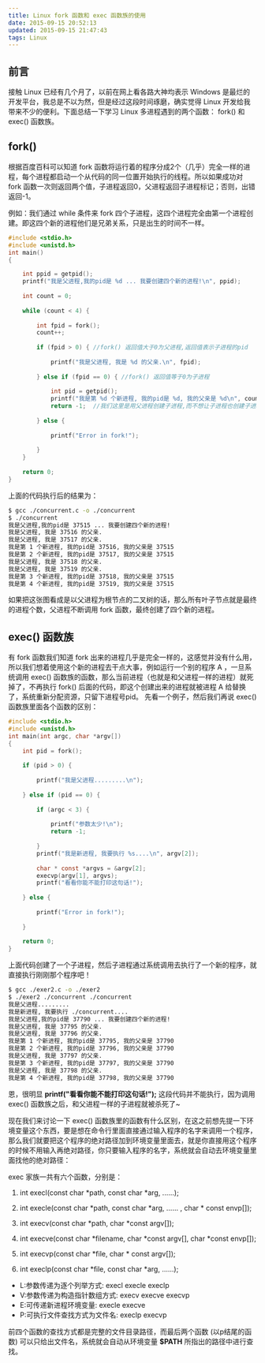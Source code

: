 ```yaml
---
title: Linux fork 函数和 exec 函数族的使用
date: 2015-09-15 20:52:13
updated: 2015-09-15 21:47:43
tags: Linux
---
```


## 前言

接触 Linux 已经有几个月了，以前在网上看各路大神均表示 Windows 是最烂的开发平台，我总是不以为然，但是经过这段时间琢磨，确实觉得 Linux 开发给我带来不少的便利。下面总结一下学习 Linux 多进程遇到的两个函数： fork() 和 exec() 函数族。

<!-- more -->

## fork()

   根据百度百科可以知道 fork 函数将运行着的程序分成2个（几乎）完全一样的进程，每个进程都启动一个从代码的同一位置开始执行的线程。所以如果成功对 fork 函数一次则返回两个值，子进程返回0，父进程返回子进程标记；否则，出错返回-1。

   例如：我们通过 while 条件来 fork 四个子进程，这四个进程完全由第一个进程创建。即这四个新的进程他们是兄弟关系，只是出生的时间不一样。

``` c
#include <stdio.h>
#include <unistd.h>
int main()
{

    int ppid = getpid();
    printf("我是父进程,我的pid是 %d ... 我要创建四个新的进程!\n", ppid);
    
    int count = 0;
    
    while (count < 4) {
    
        int fpid = fork();
        count++;
    
        if (fpid > 0) { //fork() 返回值大于0为父进程,返回值表示子进程的pid
        
            printf("我是父进程, 我是 %d 的父亲.\n", fpid);
        
        } else if (fpid == 0) { //fork() 返回值等于0为子进程
        
            int pid = getpid();
            printf("我是第 %d 个新进程, 我的pid是 %d, 我的父亲是 %d\n", count, pid, ppid);
            return -1;  //我们这里是用父进程创建子进程,而不想让子进程也创建子进程,所以return
        
        } else {
        
            printf("Error in fork!");
        
        }
    }
    
    return 0;
}	
```

上面的代码执行后的结果为：

``` bash
$ gcc ./concurrent.c -o ./concurrent
$ ./concurrent	
我是父进程,我的pid是 37515 ... 我要创建四个新的进程!
我是父进程, 我是 37516 的父亲.
我是父进程, 我是 37517 的父亲.
我是第 1 个新进程, 我的pid是 37516, 我的父亲是 37515
我是第 2 个新进程, 我的pid是 37517, 我的父亲是 37515
我是父进程, 我是 37518 的父亲.
我是父进程, 我是 37519 的父亲.
我是第 3 个新进程, 我的pid是 37518, 我的父亲是 37515
我是第 4 个新进程, 我的pid是 37519, 我的父亲是 37515
```

如果把这张图看成是以父进程为根节点的二叉树的话，那么所有叶子节点就是最终的进程个数，父进程不断调用 fork 函数，最终创建了四个新的进程。

## exec() 函数族

有 fork 函数我们知道 fork 出来的进程几乎是完全一样的，这感觉并没有什么用，所以我们想着使用这个新的进程去干点大事，例如运行一个别的程序 A ，一旦系统调用 exec() 函数族的函数，那么当前进程（也就是和父进程一样的进程）就死掉了，不再执行 fork() 后面的代码，即这个创建出来的进程就被进程 A 给替换了，系统重新分配资源，只留下进程号pid。
先看一个例子，然后我们再说 exec() 函数族里面各个函数的区别：

``` c
#include <stdio.h>
#include <unistd.h>
int main(int argc, char *argv[])
{
    int pid = fork();
    
    if (pid > 0) {
    
        printf("我是父进程.........\n");
    
    } else if (pid == 0) {
    
        if (argc < 3) {
        
            printf("参数太少!\n");
            return -1;
        
        }
        printf("我是新进程, 我要执行 %s....\n", argv[2]);
    
        char * const *argvs = &argv[2];
        execvp(argv[1], argvs);
        printf("看看你能不能打印这句话!");
    
    } else {
    
        printf("Error in fork!");
    
    }
    
    return 0;
}
```


上面代码创建了一个子进程，然后子进程通过系统调用去执行了一个新的程序，就直接执行刚刚那个程序吧！

``` bash
$ gcc ./exer2.c -o ./exer2
$ ./exer2 ./concurrent ./concurrent
我是父进程.........
我是新进程, 我要执行 ./concurrent....
我是父进程,我的pid是 37790 ... 我要创建四个新的进程!
我是父进程, 我是 37795 的父亲.
我是父进程, 我是 37796 的父亲.
我是第 1 个新进程, 我的pid是 37795, 我的父亲是 37790
我是第 2 个新进程, 我的pid是 37796, 我的父亲是 37790
我是父进程, 我是 37797 的父亲.
我是第 3 个新进程, 我的pid是 37797, 我的父亲是 37790
我是父进程, 我是 37798 的父亲.
我是第 4 个新进程, 我的pid是 37798, 我的父亲是 37790
```

恩，很明显 **printf("看看你能不能打印这句话!");** 这段代码并不能执行，因为调用 exec() 函数族之后，和父进程一样的子进程就被杀死了~

现在我们来讨论一下 exec() 函数族里的函数有什么区别，在这之前想先提一下环境变量这个东西，要是想在命令行里面直接通过输入程序的名字来调用一个程序，那么我们就要把这个程序的绝对路径加到环境变量里面去，就是你直接用这个程序的时候不用输入再绝对路径，你只要输入程序的名字，系统就会自动去环境变量里面找他的绝对路径：

exec 家族一共有六个函数，分别是：

1. int execl(const char *path, const char *arg, ......);

2. int execle(const char *path, const char *arg, ...... , char * const envp[]);

3. int execv(const char *path, char *const argv[]);

4. int execve(const char *filename, char *const argv[], char *const envp[]);

5. int execvp(const char *file, char * const argv[]);

6. int execlp(const char *file, const char *arg, ......);


* L:参数传递为逐个列举方式: execl  execle  execlp
* V:参数传递为构造指针数组方式: execv  execve  execvp
* E:可传递新进程环境变量: execle  execve
* P:可执行文件查找方式为文件名: execlp  execvp

前四个函数的查找方式都是完整的文件目录路径，而最后两个函数 (以p结尾的函数) 可以只给出文件名，系统就会自动从环境变量 **$PATH** 所指出的路径中进行查找。

